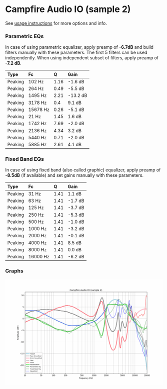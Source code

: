# Campfire Audio IO (sample 2)
See [usage instructions](https://github.com/jaakkopasanen/AutoEq#usage) for more options and info.

### Parametric EQs
In case of using parametric equalizer, apply preamp of **-6.7dB** and build filters manually
with these parameters. The first 5 filters can be used independently.
When using independent subset of filters, apply preamp of **-7.2 dB**.

| Type    | Fc       |    Q | Gain     |
|:--------|:---------|:-----|:---------|
| Peaking | 102 Hz   | 1.16 | -1.6 dB  |
| Peaking | 264 Hz   | 0.49 | -5.5 dB  |
| Peaking | 1495 Hz  | 2.21 | -13.2 dB |
| Peaking | 3178 Hz  | 0.4  | 9.1 dB   |
| Peaking | 15678 Hz | 0.26 | -5.1 dB  |
| Peaking | 21 Hz    | 1.45 | 1.6 dB   |
| Peaking | 1742 Hz  | 7.69 | -2.0 dB  |
| Peaking | 2136 Hz  | 4.34 | 3.2 dB   |
| Peaking | 5440 Hz  | 0.71 | -2.0 dB  |
| Peaking | 5885 Hz  | 2.61 | 4.1 dB   |

### Fixed Band EQs
In case of using fixed band (also called graphic) equalizer, apply preamp of **-8.5dB**
(if available) and set gains manually with these parameters.

| Type    | Fc       |    Q | Gain    |
|:--------|:---------|:-----|:--------|
| Peaking | 31 Hz    | 1.41 | 1.1 dB  |
| Peaking | 63 Hz    | 1.41 | -1.7 dB |
| Peaking | 125 Hz   | 1.41 | -3.7 dB |
| Peaking | 250 Hz   | 1.41 | -5.3 dB |
| Peaking | 500 Hz   | 1.41 | -1.0 dB |
| Peaking | 1000 Hz  | 1.41 | -3.2 dB |
| Peaking | 2000 Hz  | 1.41 | -0.1 dB |
| Peaking | 4000 Hz  | 1.41 | 8.5 dB  |
| Peaking | 8000 Hz  | 1.41 | 0.0 dB  |
| Peaking | 16000 Hz | 1.41 | -6.2 dB |

### Graphs
![](./Campfire%20Audio%20IO%20(sample%202).png)